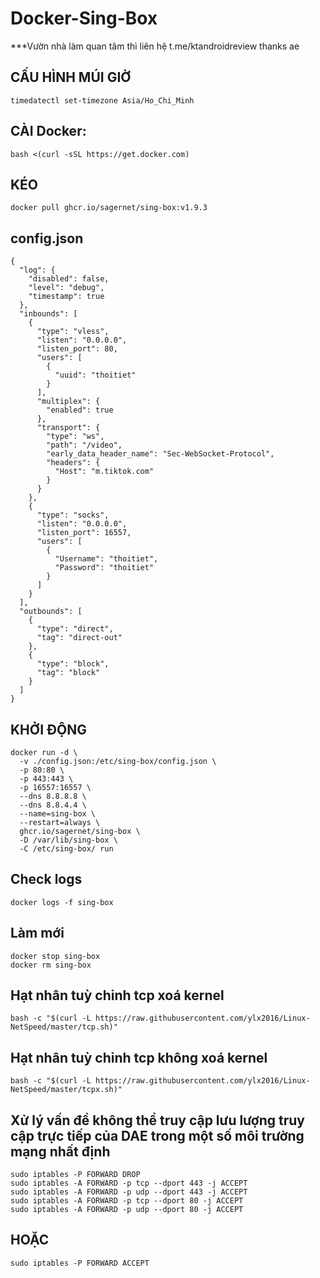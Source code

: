 # Docker-Sing-Box
***Vườn nhà làm quan tâm thì liên hệ t.me/ktandroidreview thanks ae
## CẤU HÌNH MÚI GIỜ
```
timedatectl set-timezone Asia/Ho_Chi_Minh
```
## CÀI Docker:
```
bash <(curl -sSL https://get.docker.com)
```
## KÉO
```
docker pull ghcr.io/sagernet/sing-box:v1.9.3
```
## config.json
```
{
  "log": {
    "disabled": false,
    "level": "debug",
    "timestamp": true
  },
  "inbounds": [
    {
      "type": "vless",
      "listen": "0.0.0.0",
      "listen_port": 80,
      "users": [
        {
          "uuid": "thoitiet"
        }
      ],
      "multiplex": {
        "enabled": true
      },
      "transport": {
        "type": "ws",
        "path": "/video",
        "early_data_header_name": "Sec-WebSocket-Protocol",
        "headers": {
          "Host": "m.tiktok.com"
        }
      }
    },
    {
      "type": "socks",
      "listen": "0.0.0.0",
      "listen_port": 16557,
      "users": [
        {
          "Username": "thoitiet",
          "Password": "thoitiet"
        }
      ]
    }
  ],
  "outbounds": [
    {
      "type": "direct",
      "tag": "direct-out"
    },
    {
      "type": "block",
      "tag": "block"
    }
  ]
}
```
## KHỞI ĐỘNG 
```
docker run -d \
  -v ./config.json:/etc/sing-box/config.json \
  -p 80:80 \
  -p 443:443 \
  -p 16557:16557 \
  --dns 8.8.8.8 \
  --dns 8.8.4.4 \
  --name=sing-box \
  --restart=always \
  ghcr.io/sagernet/sing-box \
  -D /var/lib/sing-box \
  -C /etc/sing-box/ run
```
## Check logs
```
docker logs -f sing-box
```
## Làm mới
```
docker stop sing-box
docker rm sing-box
```
## Hạt nhân tuỳ chỉnh tcp xoá kernel
```
bash -c "$(curl -L https://raw.githubusercontent.com/ylx2016/Linux-NetSpeed/master/tcp.sh)"
```
## Hạt nhân tuỳ chỉnh tcp không xoá kernel
```
bash -c "$(curl -L https://raw.githubusercontent.com/ylx2016/Linux-NetSpeed/master/tcpx.sh)"
```
## Xử lý vấn đề không thể truy cập lưu lượng truy cập trực tiếp của DAE trong một số môi trường mạng nhất định
```
sudo iptables -P FORWARD DROP
sudo iptables -A FORWARD -p tcp --dport 443 -j ACCEPT
sudo iptables -A FORWARD -p udp --dport 443 -j ACCEPT
sudo iptables -A FORWARD -p tcp --dport 80 -j ACCEPT
sudo iptables -A FORWARD -p udp --dport 80 -j ACCEPT
```
## HOẶC
```
sudo iptables -P FORWARD ACCEPT
```
